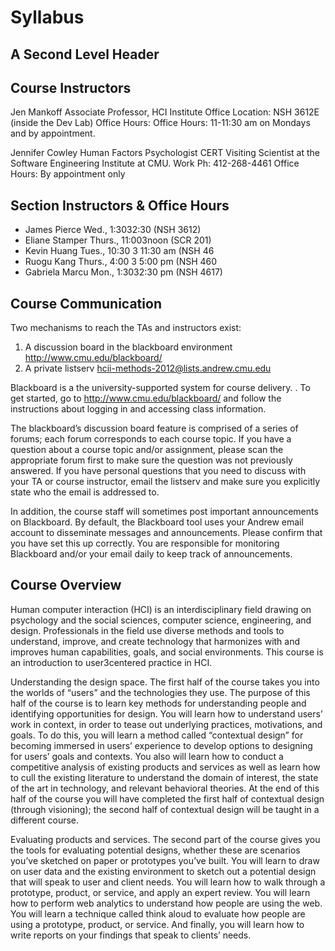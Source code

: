 Syllabus
====================

A Second Level Header
--------------------

## Course Instructors

Jen Mankoff
Associate Professor, HCI Institute
Office Location: NSH 3612E (inside the Dev Lab)
Office Hours: Office Hours: 11-11:30 am on Mondays and by appointment.

Jennifer Cowley
Human Factors Psychologist
CERT Visiting Scientist at the Software Engineering Institute at CMU.
Work Ph: 412-268-4461
Office Hours: By appointment only


## Section Instructors & Office Hours
 - James Pierce Wed., 1:3032:30 (NSH 3612)
 - Eliane Stamper Thurs., 11:003noon (SCR 201)
 - Kevin Huang Tues., 10:30 3 11:30 am (NSH 46
 - Ruogu Kang  Thurs., 4:00 3 5:00 pm (NSH 460
 - Gabriela Marcu Mon., 1:3032:30 pm (NSH 4617)

## Course Communication

Two mechanisms to reach the TAs and instructors exist:
1. A discussion board in the blackboard environment <http://www.cmu.edu/blackboard/>
2. A private listserv <hcii-methods-2012@lists.andrew.cmu.edu>

Blackboard is a the university-supported system for course delivery. .
To get started, go to <http://www.cmu.edu/blackboard/> and follow the
instructions about logging in and accessing class information.

The blackboard’s discussion board feature is comprised of a series of
forums; each forum corresponds to each course topic. If you have a
question about a course topic and/or assignment, please scan the
appropriate forum first to make sure the question was not previously
answered. If you have personal questions that you need to discuss with
your TA or course instructor, email the listserv and make sure you
explicitly state who the email is addressed to.

In addition, the course staff will sometimes post important
announcements on Blackboard. By default, the Blackboard tool uses your
Andrew email account to disseminate messages and announcements. Please
confirm that you have set this up correctly. You are responsible for
monitoring Blackboard and/or your email daily to keep track of
announcements.

## Course Overview

Human computer interaction (HCI) is an interdisciplinary field drawing
on psychology and the social sciences, computer science, engineering,
and design. Professionals in the field use diverse methods and tools to
understand, improve, and create technology that harmonizes with and
improves human capabilities, goals, and social environments. This course
is an introduction to user3centered practice in HCI. 

Understanding the design space. The first half of the course takes you
into the worlds of “users” and the technologies they use. The purpose of
this half of the course is to learn key methods for understanding people
and identifying opportunities for design. You will learn how to
understand users’ work in context, in order to tease out underlying
practices, motivations, and goals. To do this, you will learn a method
called “contextual design” for becoming immersed in users’ experience to
develop options to designing for users’ goals and contexts. You also
will learn how to conduct a competitive analysis of existing products
and services as well as learn how to cull the existing literature to
understand the domain of interest, the state of the art in technology,
and relevant behavioral theories. At the end of this half of the course
you will have completed the first half of contextual design (through
visioning); the second half of contextual design will be taught in a
different course. 

Evaluating products and services. The second part of the course gives
you the tools for evaluating potential designs, whether these are
scenarios you’ve sketched on paper or prototypes you’ve built. You will
learn to draw on user data and the existing environment to sketch out a
potential design that will speak to user and client needs. You will
learn how to walk through a prototype, product, or service, and apply an
expert review. You will learn how to perform web analytics to understand
how people are using the web. You will learn a technique called think
aloud to evaluate how people are using a prototype, product, or service.
And finally, you will learn how to write reports on your findings that
speak to clients’ needs. 
